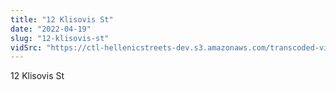 ```yaml
---
title: "12 Klisovis St"
date: "2022-04-19"
slug: "12-klisovis-st"
vidSrc: "https://ctl-hellenicstreets-dev.s3.amazonaws.com/transcoded-videos/12%20Klisovis%20St.%20-%201%20Klisovis%20St-.mp4"
---
```


12 Klisovis St
